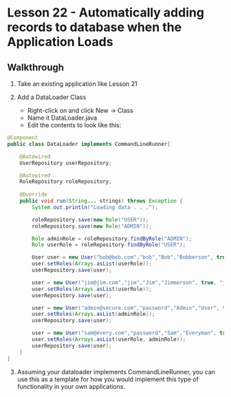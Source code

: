# Lesson 22 - Automatically adding records to database when the Application Loads
## Walkthrough

1. Take an existing application like Lesson 21

2. Add a DataLoader Class
    * Right-click on  and click New -> Class
    * Name it DataLoader.java
    * Edit the contents to look like this:
```java
@Component
public class DataLoader implements CommandLineRunner{

    @Autowired
    UserRepository userRepository;

    @Autowired
    RoleRepository roleRepository;
    
    @Override
    public void run(String... strings) throws Exception {
        System.out.println("Loading data . . .");

        roleRepository.save(new Role("USER"));
        roleRepository.save(new Role("ADMIN"));

        Role adminRole = roleRepository.findByRole("ADMIN");
        Role userRole = roleRepository.findByRole("USER");

        User user = new User("bob@bob.com","bob","Bob","Bobberson", true, "bob");
        user.setRoles(Arrays.asList(userRole));
        userRepository.save(user);

        user = new User("jim@jim.com","jim","Jim","Jimmerson", true, "jim");
        user.setRoles(Arrays.asList(userRole));
        userRepository.save(user);

        user = new User("admin@secure.com","password","Admin","User", true, "admin");
        user.setRoles(Arrays.asList(adminRole));
        userRepository.save(user);

        user = new User("sam@every.com","password","Sam","Everyman", true, "everyman");
        user.setRoles(Arrays.asList(userRole, adminRole));
        userRepository.save(user);
    }
}

```

3. Assuming your dataloader implements CommandLineRunner, you can use this as a template for 
how you would implement this type of functionality in your own applications.
